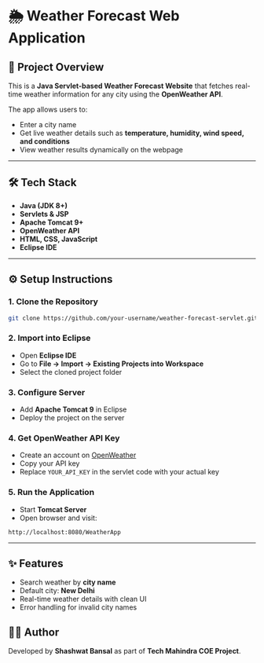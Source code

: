 # 🌦️ Weather Forecast Web Application

## 📌 Project Overview

This is a **Java Servlet-based Weather Forecast Website** that fetches real-time weather information for any city using the **OpenWeather API**.

The app allows users to:

* Enter a city name
* Get live weather details such as **temperature, humidity, wind speed, and conditions**
* View weather results dynamically on the webpage

---

## 🛠️ Tech Stack

* **Java (JDK 8+)**
* **Servlets & JSP**
* **Apache Tomcat 9+**
* **OpenWeather API**
* **HTML, CSS, JavaScript**
* **Eclipse IDE**

---

## ⚙️ Setup Instructions

### 1. Clone the Repository

```bash
git clone https://github.com/your-username/weather-forecast-servlet.git
```

### 2. Import into Eclipse

* Open **Eclipse IDE**
* Go to **File → Import → Existing Projects into Workspace**
* Select the cloned project folder

### 3. Configure Server

* Add **Apache Tomcat 9** in Eclipse
* Deploy the project on the server

### 4. Get OpenWeather API Key

* Create an account on [OpenWeather](https://openweathermap.org/)
* Copy your API key
* Replace `YOUR_API_KEY` in the servlet code with your actual key

### 5. Run the Application

* Start **Tomcat Server**
* Open browser and visit:

```
http://localhost:8080/WeatherApp
```

---



## ✨ Features

* Search weather by **city name**
* Default city: **New Delhi**
* Real-time weather details with clean UI
* Error handling for invalid city names


## 👨‍💻 Author

Developed by **Shashwat Bansal** as part of **Tech Mahindra COE Project**.



